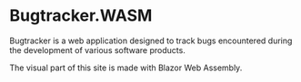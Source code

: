 # Bugtracker.WASM

Bugtracker is a web application designed to track bugs encountered during the development of various software products.

The visual part of this site is made with Blazor Web Assembly.
